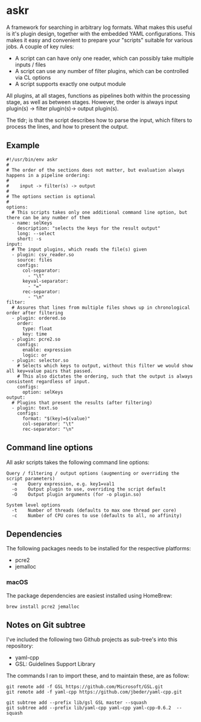 # askr

A framework for searching in arbitrary log formats. What makes this useful is it's plugin design, together
with the embedded YAML configurations. This makes it easy and convenient to prepare your "scripts" suitable
for various jobs. A couple of key rules:

* A script can can have only one reader, which can possibly take multiple inputs / files
* A script can use any number of filter plugins, which can be controlled via CL options
* A script supports exactly one output module

All plugins, at all stages, functions as pipelines both within the processing stage, as well as between
stages. However, the order is always input plugin(s) -> filter plugin(s)-> output plugin(s).

The tldr; is that the script describes how to parse the input, which filters to process the lines, and
how to present the output.

## Example

```
#!/usr/bin/env askr
#
# The order of the sections does not matter, but evaluation always happens in a pipeline ordering:
#
#    input -> filter(s) -> output
#
# The options section is optional
#
options:
  # This scripts takes only one additional command line option, but there can be any number of them
  - name: selKeys
    description: "selects the keys for the result output"
    long: --select
    short: -s
input:
  # The input plugins, which reads the file(s) given
  - plugin: csv_reader.so
    source: files
    configs:
      col-separator:
        - "\t"
      keyval-separator:
        - "="
      rec-separator:
        - "\n"
filter:
  # Assures that lines from multiple files shows up in chronological order after filtering
  - plugin: ordered.so
    order:
      type: float
      key: time
  - plugin: pcre2.so
    configs:
      enable: expression
      logic: or
  - plugin: selector.so
    # Selects which keys to output, without this filter we would show all key=value pairs that passed.
    # This also dictates the ordering, such that the output is always consistent regardless of input.
    configs:
      option: selKeys
output:
  # Plugins that present the results (after filtering)
  - plugin: text.so
    configs:
      format: "$(key)=$(value)"
      col-separator: "\t"
      rec-separator: "\n"
```

## Command line options


All askr scripts takes the following command line options:

```
Query / filtering / output options (augmenting or overriding the script parameters)
  -e    Query expression, e.g. key1=val1
  -o    Output plugin to use, overriding the script default
  -O    Output plugin arguments (for -o plugin.so)

System level options
  -t    Number of threads (defaults to max one thread per core)
  -c    Number of CPU cores to use (defaults to all, no affinity)

```
## Dependencies


The following packages needs to be installed for the respective platforms:

* pcre2
* jemalloc

### macOS

The package dependencies are easiest installed using HomeBrew:
```
brew install pcre2 jemalloc
```

## Notes on Git subtree

I've included the following two Github projects as sub-tree's into this
repository:

* yaml-cpp
* GSL: Guidelines Support Library

The commands I ran to import these, and to maintain these, are as follow:
```
git remote add -f GSL https://github.com/Microsoft/GSL.git
git remote add -f yaml-cpp https://github.com/jbeder/yaml-cpp.git

git subtree add --prefix lib/gsl GSL master --squash
git subtree add --prefix lib/yaml-cpp yaml-cpp yaml-cpp-0.6.2  --squash
```

